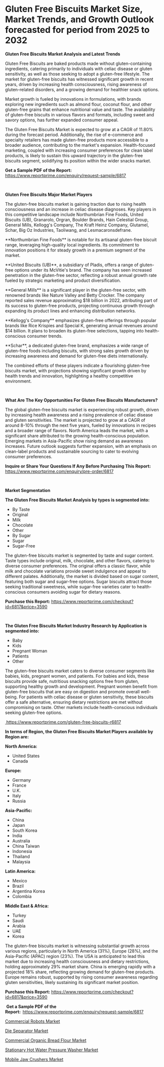 <p><h1>Gluten Free Biscuits Market Size, Market Trends, and Growth Outlook forecasted for period from 2025 to 2032</h1></p><p><strong>Gluten Free Biscuits Market Analysis and Latest Trends</strong></p>
<p><p>Gluten Free Biscuits are baked products made without gluten-containing ingredients, catering primarily to individuals with celiac disease or gluten sensitivity, as well as those seeking to adopt a gluten-free lifestyle. The market for gluten-free biscuits has witnessed significant growth in recent years, driven by increasing health consciousness, rising awareness of gluten-related disorders, and a growing demand for healthier snack options.</p><p>Market growth is fueled by innovations in formulations, with brands exploring new ingredients such as almond flour, coconut flour, and other gluten-free grains that enhance nutritional value and taste. The availability of gluten-free biscuits in various flavors and formats, including sweet and savory options, has further expanded consumer appeal.</p><p>The Gluten Free Biscuits Market is expected to grow at a CAGR of 11.80% during the forecast period. Additionally, the rise of e-commerce and specialty retailers has made gluten-free products more accessible to a broader audience, contributing to the market's expansion. Health-focused marketing, coupled with increasing consumer preferences for clean label products, is likely to sustain this upward trajectory in the gluten-free biscuits segment, solidifying its position within the wider snacks market.</p></p>
<p><strong>Get a Sample PDF of the Report:&nbsp;</strong> <a href="https://www.reportprime.com/enquiry/request-sample/6817?utm_campaign=2840&utm_medium=2&utm_source=Github&utm_content=ia&utm_term=19032025&utm_id=gluten-free-biscuits">https://www.reportprime.com/enquiry/request-sample/6817</a></p>
<p>&nbsp;</p>
<p><strong>Gluten Free Biscuits Major Market Players</strong></p>
<p><p>The gluten-free biscuits market is gaining traction due to rising health consciousness and an increase in celiac disease diagnoses. Key players in this competitive landscape include Northumbrian Fine Foods, United Biscuits (UB), Granarolo, Orgran, Boulder Brands, Hain Celestial Group, General Mills, Kellogg's Company, The Kraft Heinz Company, Glutamel, Schar, Big Oz Industries, Taoliwang, and Lesmacaronsdefrane.</p><p>**Northumbrian Fine Foods** is notable for its artisanal gluten-free biscuit range, leveraging high-quality local ingredients. Its commitment to innovation positions it for steady growth in a premium segment of the market.</p><p>**United Biscuits (UB)**, a subsidiary of Pladis, offers a range of gluten-free options under its McVitie's brand. The company has seen increased penetration in the gluten-free sector, reflecting a robust annual growth rate fueled by strategic marketing and product diversification.</p><p>**General Mills** is a significant player in the gluten-free sector, with renowned brands like Nature Valley and Betty Crocker. The company reported sales revenue approximating $18 billion in 2022, attributing part of its success to gluten-free products, projecting continuous growth through expanding its product lines and enhancing distribution networks.</p><p>**Kellogg's Company** emphasizes gluten-free offerings through popular brands like Rice Krispies and Special K, generating annual revenues around $14 billion. It plans to broaden its gluten-free selections, tapping into health-conscious consumer trends.</p><p>**Schar**, a dedicated gluten-free brand, emphasizes a wide range of gluten-free foods including biscuits, with strong sales growth driven by increasing awareness and demand for gluten-free diets internationally.</p><p>The combined efforts of these players indicate a flourishing gluten-free biscuits market, with projections showing significant growth driven by health trends and innovation, highlighting a healthy competitive environment.</p></p>
<p>&nbsp;</p>
<p><strong>What Are The Key Opportunities For Gluten Free Biscuits Manufacturers?</strong></p>
<p><p>The global gluten-free biscuits market is experiencing robust growth, driven by increasing health awareness and a rising prevalence of celiac disease and gluten sensitivities. The market is projected to grow at a CAGR of around 8-10% through the next five years, fueled by innovations in recipes and a broader range of flavors. North America leads the market, with a significant share attributed to the growing health-conscious population. Emerging markets in Asia-Pacific show rising demand as awareness increases. Future outlook suggests further expansion, with an emphasis on clean-label products and sustainable sourcing to cater to evolving consumer preferences.</p></p>
<p><strong>Inquire or Share Your Questions If Any Before Purchasing This Report:</strong> <a href="https://www.reportprime.com/enquiry/pre-order/6817?utm_campaign=2840&utm_medium=2&utm_source=Github&utm_content=ia&utm_term=19032025&utm_id=gluten-free-biscuits">https://www.reportprime.com/enquiry/pre-order/6817</a></p>
<p>&nbsp;</p>
<p><strong>Market Segmentation</strong></p>
<p><strong>The Gluten Free Biscuits Market Analysis by types is segmented into:</strong></p>
<p><ul><li>By Taste</li><li>Original</li><li>Milk</li><li>Chocolate</li><li>Other</li><li>By Sugar</li><li>Sugar</li><li>Sugar-Free</li></ul></p>
<p><p>The gluten-free biscuits market is segmented by taste and sugar content. Taste types include original, milk, chocolate, and other flavors, catering to diverse consumer preferences. The original offers a classic flavor, while milk and chocolate variations provide sweet indulgence and appeal to different palates. Additionally, the market is divided based on sugar content, featuring both sugar and sugar-free options. Sugar biscuits attract those seeking traditional sweetness, while sugar-free varieties cater to health-conscious consumers avoiding sugar for dietary reasons.</p></p>
<p><strong>Purchase this Report:&nbsp;</strong><a href="https://www.reportprime.com/checkout?id=6817&price=3590&utm_campaign=2840&utm_medium=2&utm_source=Github&utm_content=ia&utm_term=19032025&utm_id=gluten-free-biscuits">https://www.reportprime.com/checkout?id=6817&price=3590</a></p>
<p>&nbsp;</p>
<p><strong>The Gluten Free Biscuits Market Industry Research by Application is segmented into:</strong></p>
<p><ul><li>Baby</li><li>Kids</li><li>Pregnant Woman</li><li>Patients</li><li>Other</li></ul></p>
<p><p>The gluten-free biscuits market caters to diverse consumer segments like babies, kids, pregnant women, and patients. For babies and kids, these biscuits provide safe, nutritious snacking options free from gluten, supporting healthy growth and development. Pregnant women benefit from gluten-free biscuits that are easy on digestion and promote overall well-being. For patients with celiac disease or gluten sensitivity, these biscuits offer a safe alternative, ensuring dietary restrictions are met without compromising on taste. Other markets include health-conscious individuals seeking gluten-free options.</p></p>
<p><a href="https://www.reportprime.com/gluten-free-biscuits-r6817?utm_campaign=2840&utm_medium=2&utm_source=Github&utm_content=ia&utm_term=19032025&utm_id=gluten-free-biscuits">&nbsp;https://www.reportprime.com/gluten-free-biscuits-r6817</a></p>
<p><strong>In terms of Region, the Gluten Free Biscuits Market Players available by Region are:</strong></p>
<p>
    <p> <strong> North America: </strong>
        <ul>
            <li>United States</li>
            <li>Canada</li>
        </ul>
        </p> 
    <p> <strong> Europe: </strong>
        <ul>
            <li>Germany</li>
            <li>France</li>
            <li>U.K.</li>
            <li>Italy</li>
            <li>Russia</li>
        </ul>
        </p> 
    <p> <strong> Asia-Pacific: </strong>
        <ul>
            <li>China</li>
            <li>Japan</li>
            <li>South Korea</li>
            <li>India</li>
            <li>Australia</li>
            <li>China Taiwan</li>
            <li>Indonesia</li>
            <li>Thailand</li>
            <li>Malaysia</li>
        </ul>
        </p> 
    <p> <strong> Latin America: </strong>
        <ul>
            <li>Mexico</li>
            <li>Brazil</li>
            <li>Argentina Korea</li>
            <li>Colombia</li>
        </ul>
        </p> 
    <p> <strong> Middle East & Africa: </strong>
        <ul>
            <li>Turkey</li>
            <li>Saudi</li>
            <li>Arabia</li>
            <li>UAE</li>
            <li>Korea</li>
        </ul>
    </p>
    </p>
<p><p>The gluten-free biscuits market is witnessing substantial growth across various regions, particularly in North America (31%), Europe (28%), and the Asia-Pacific (APAC) region (23%). The USA is anticipated to lead this market due to increasing health consciousness and dietary restrictions, holding approximately 29% market share. China is emerging rapidly with a projected 18% share, reflecting growing demand for gluten-free products. Europe remains robust, supported by rising consumer awareness regarding gluten sensitivities, likely sustaining its significant market position.</p></p>
<p><strong>Purchase this Report: </strong><a href="https://www.reportprime.com/checkout?id=6817&price=3590&utm_campaign=2840&utm_medium=2&utm_source=Github&utm_content=ia&utm_term=19032025&utm_id=gluten-free-biscuits">https://www.reportprime.com/checkout?id=6817&price=3590</a></p>
<p>&nbsp;<strong>Get a Sample PDF of the Report:&nbsp;&nbsp;</strong><a href="https://www.reportprime.com/enquiry/request-sample/6817?utm_campaign=2840&utm_medium=2&utm_source=Github&utm_content=ia&utm_term=19032025&utm_id=gluten-free-biscuits">https://www.reportprime.com/enquiry/request-sample/6817</a></p>
<p><strong></strong></p>
<p><p><a href="https://www.linkedin.com/pulse/according-market-research-commercial-robots-size-growing-mfsqf?utm_campaign=2840&utm_medium=2&utm_source=Github&utm_content=ia&utm_term=19032025&utm_id=gluten-free-biscuits">Commercial Robots Market</a></p><p><a href="https://www.linkedin.com/pulse/key-trends-opportunities-die-separator-market-from-2025-xajme?utm_campaign=2840&utm_medium=2&utm_source=Github&utm_content=ia&utm_term=19032025&utm_id=gluten-free-biscuits">Die Separator Market</a></p><p><a href="https://github.com/zappasuccofz/Market-Research-Report-List-1/blob/main/commercial-organic-bread-flour-market.md?utm_campaign=2840&utm_medium=2&utm_source=Github&utm_content=ia&utm_term=19032025&utm_id=gluten-free-biscuits">Commercial Organic Bread Flour Market</a></p><p><a href="https://www.linkedin.com/pulse/forecasting-future-in-depth-analysis-stationary-hot-water-we15e?utm_campaign=2840&utm_medium=2&utm_source=Github&utm_content=ia&utm_term=19032025&utm_id=gluten-free-biscuits">Stationary Hot Water Pressure Washer Market</a></p><p><a href="https://www.linkedin.com/pulse/global-mobile-jaw-crushers-market-analysis-2025-2032-average-kmuce?utm_campaign=2840&utm_medium=2&utm_source=Github&utm_content=ia&utm_term=19032025&utm_id=gluten-free-biscuits">Mobile Jaw Crushers Market</a></p></p>